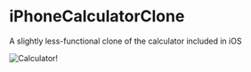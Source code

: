 # iPhoneCalculatorClone
A slightly less-functional clone of the calculator included in iOS

![Calculator!](https://cloud.githubusercontent.com/assets/4613112/22032963/35dccf5c-dcac-11e6-834b-b0097b943f72.png)
